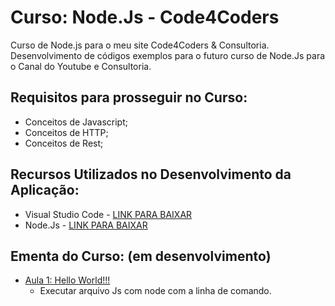 # Curso: Node.Js - Code4Coders
 
Curso de Node.js para o meu site Code4Coders & Consultoria. Desenvolvimento de códigos exemplos para o futuro curso de Node.Js para o Canal do Youtube e Consultoria.

## Requisitos para prosseguir no Curso:

- Conceitos de Javascript;
- Conceitos de HTTP;
- Conceitos de Rest;

## Recursos Utilizados no Desenvolvimento da Aplicação:

- Visual Studio Code - [LINK PARA BAIXAR](https://code.visualstudio.com/)
- Node.Js - [LINK PARA BAIXAR](https://nodejs.org/en/)


## Ementa do Curso: (em desenvolvimento)

- [Aula 1: Hello World!!!]() 
    * Executar arquivo Js com node com a linha de comando.

